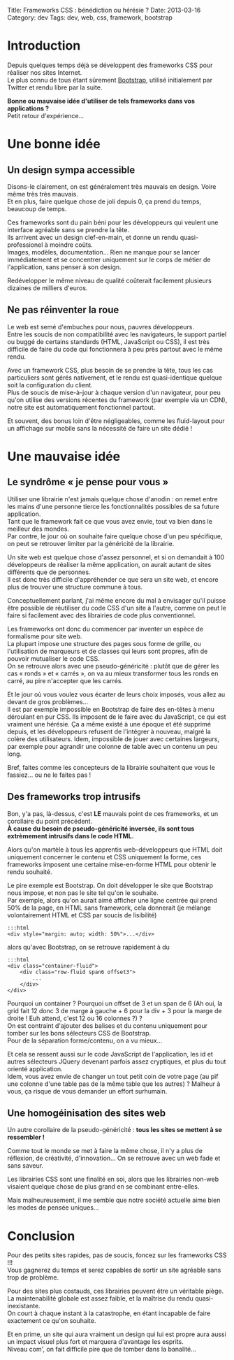 Title: Frameworks CSS : bénédiction ou hérésie ?
Date: 2013-03-16
Category: dev
Tags: dev, web, css, framework, bootstrap

# Introduction

Depuis quelques temps déjà se développent des frameworks CSS pour réaliser nos sites Internet.<br/>
Le plus connu de tous étant sûrement [Bootstrap](http://twitter.github.com/bootstrap/), utilisé initialement par Twitter et rendu libre par la suite.

**Bonne ou mauvaise idée d'utiliser de tels frameworks dans vos applications ?**<br/>
Petit retour d'expérience…

# Une bonne idée
## Un design sympa accessible

Disons-le clairement, on est généralement très mauvais en design. Voire même très très mauvais.<br/>
Et en plus, faire quelque chose de joli depuis 0, ça prend du temps, beaucoup de temps.

Ces frameworks sont du pain béni pour les développeurs qui veulent une interface agréable sans se prendre la tête.<br/>
Ils arrivent avec un design clef-en-main, et donne un rendu quasi-professionel à moindre coûts.<br/>
Images, modèles, documentation… Rien ne manque pour se lancer immédiatement et se concentrer uniquement sur le corps de métier de l'application, sans penser à son design.

Redévelopper le même niveau de qualité coûterait facilement plusieurs dizaines de milliers d'euros.

## Ne pas réinventer la roue

Le web est semé d'embuches pour nous, pauvres développeurs.<br/>
Entre les soucis de non compatibilité avec les navigateurs, le support partiel ou buggé de certains standards (HTML, JavaScript ou CSS), il est très difficile de faire du code qui fonctionnera à peu près partout avec le même rendu.

Avec un framework CSS, plus besoin de se prendre la tête, tous les cas particuliers sont gérés nativement, et le rendu est quasi-identique quelque soit la configuration du client.<br/>
Plus de soucis de mise-à-jour à chaque version d'un navigateur, pour peu qu'on utilise des versions récentes du framework (par exemple via un CDN), notre site est automatiquement fonctionnel partout.

Et souvent, des bonus loin d'être négligeables, comme les fluid-layout pour un affichage sur mobile sans la nécessité de faire un site dédié !

# Une mauvaise idée
## Le syndrôme « je pense pour vous »

Utiliser une librairie n'est jamais quelque chose d'anodin : on remet entre les mains d'une personne tierce les fonctionnalités possibles de sa future application.<br/>
Tant que le framework fait ce que vous avez envie, tout va bien dans le meilleur des mondes.<br/>
Par contre, le jour où on souhaite faire quelque chose d'un peu spécifique, on peut se retrouver limiter par la généricité de la librairie.

Un site web est quelque chose d'assez personnel, et si on demandait à 100 développeurs de réaliser la même application, on aurait autant de sites différents que de personnes.<br/>
Il est donc très difficile d'appréhender ce que sera un site web, et encore plus de trouver une structure commune à tous.

Conceptuellement parlant, j'ai même encore du mal à envisager qu'il puisse être possible de réutiliser du code CSS d'un site à l'autre, comme on peut le faire si facilement avec des librairies de code plus conventionnel.

Les frameworks ont donc du commencer par inventer un espèce de formalisme pour site web.<br/>
La plupart impose une structure des pages sous forme de grille, ou l'utilisation de marqueurs et de classes qui leurs sont propres, afin de pouvoir mutualiser le code CSS.<br/>
On se retrouve alors avec une pseudo-généricité : plutôt que de gérer les cas « ronds » et « carrés », on va au mieux transformer tous les ronds en carré, au pire n'accepter que les carrés.

Et le jour où vous voulez vous écarter de leurs choix imposés, vous allez au devant de gros problèmes…<br/>
Il est par exemple impossible en Bootstrap de faire des en-têtes à menu déroulant en pur CSS. Ils imposent de le faire avec du JavaScript, ce qui est vraiment une hérésie. Ça a même existé à une époque et été supprimé depuis, et les développeurs refusent de l'intégrer à nouveau, malgré la colère des utilisateurs.
Idem, impossible de jouer avec certaines largeurs, par exemple pour agrandir une colonne de table avec un contenu un peu long.

Bref, faites comme les concepteurs de la librairie souhaitent que vous le fassiez… ou ne le faites pas !

## Des frameworks trop intrusifs

Bon, y'a pas, là-dessus, c'est **LE** mauvais point de ces frameworks, et un corollaire du point précédent.<br/>
**À cause du besoin de pseudo-généricité inversée, ils sont tous extrèmement intrusifs dans le code HTML.**

Alors qu'on martèle à tous les apprentis web-développeurs que HTML doit uniquement concerner le contenu et CSS uniquement la forme, ces frameworks imposent une certaine mise-en-forme HTML pour obtenir le rendu souhaité.

Le pire exemple est Bootstrap. On doit développer le site que Bootstrap nous impose, et non pas le site tel qu'on le souhaite.<br/>
Par exemple, alors qu'on aurait aimé afficher une ligne centrée qui prend 50% de la page, en HTML sans framework, cela donnerait (je mélange volontairement HTML et CSS par soucis de lisibilité)

	:::html
	<div style="margin: auto; width: 50%">...</div>

alors qu'avec Bootstrap, on se retrouve rapidement à du

	:::html
	<div class="container-fluid">
		<div class="row-fluid span6 offset3">
			...
		</div>
	</div>

Pourquoi un container ? Pourquoi un offset de 3 et un span de 6 (Ah oui, la grid fait 12 donc 3 de marge à gauche + 6 pour la div + 3 pour la marge de droite ! Euh attend, c'est 12 ou 16 colonnes ?) ?<br/>
On est contraint d'ajouter des balises et du contenu uniquement pour tomber sur les bons sélecteurs CSS de Bootstrap.<br/>
Pour de la séparation forme/contenu, on a vu mieux…

Et cela se ressent aussi sur le code JavaScript de l'application, les id et autres sélecteurs JQuery devenant  parfois assez cryptiques, et plus du tout orienté application.<br/>
Idem, vous avez envie de changer un tout petit coin de votre page (au pif une colonne d'une table pas de la même table que les autres) ? Malheur à vous, ça risque de vous demander un effort surhumain.

## Une homogéinisation des sites web

Un autre corollaire de la pseudo-généricité : **tous les sites se mettent à se ressembler !**

Comme tout le monde se met à faire la même chose, il n'y a plus de réflexion, de créativité, d'innovation…
On se retrouve avec un web fade et sans saveur.

Les librairies CSS sont une finalité en soi, alors que les librairies non-web visaient quelque chose de plus grand en se combinant entre-elles.

Mais malheureusement, il me semble que notre société actuelle aime bien les modes de pensée uniques…

# Conclusion

Pour des petits sites rapides, pas de soucis, foncez sur les frameworks CSS !!!<br/>
Vous gagnerez du temps et serez capables de sortir un site agréable sans trop de problème.

Pour des sites plus costauds, ces librairies peuvent être un véritable piège.<br/>
La maintenabilité globale est assez faible, et la maîtrise du rendu quasi-inexistante.<br/>
On court à chaque instant à la catastrophe, en étant incapable de faire exactement ce qu'on souhaite.

Et en prime, un site qui aura vraiment un design qui lui est propre aura aussi un impact visuel plus fort et marquera d'avantage les esprits.<br/>
Niveau com', on fait difficile pire que de tomber dans la banalité…